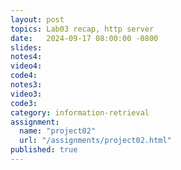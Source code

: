 ```yaml
---
layout: post
topics: Lab03 recap, http server
date:   2024-09-17 08:00:00 -0800
slides: 
notes4: 
video4: 
code4: 
notes3: 
video3: 
code3: 
category: information-retrieval
assignment:
  name: "project02"
  url: "/assignments/project02.html"
published: true
---
```

